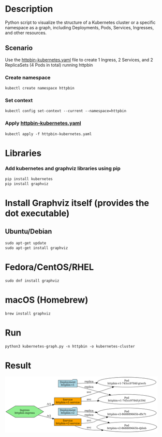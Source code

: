 # Description

Python script to visualize the structure of a Kubernetes cluster or a specific namespace as a graph, including Deployments, Pods, Services, Ingresses, and other resources.

## Scenario

Use the [httpbin-kubernetes.yaml](httpbin-kubernetes.yaml) file to create 1 Ingress, 2 Services, and 2 ReplicaSets (4 Pods in total) running httpbin

### Create namespace
``` 
kubectl create namespace httpbin 
```
### Set context 
``` 
kubectl config set-context --current --namespace=httpbin
```
### Apply [httpbin-kubernetes.yaml](httpbin-kubernetes.yaml)
``` 
kubectl apply -f httpbin-kubernetes.yaml
```

# Libraries

### Add kubernetes and graphviz libraries using pip
``` 
pip install kubernetes
pip install graphviz
``` 

# Install Graphviz itself (provides the dot executable)

## Ubuntu/Debian

``` 
sudo apt-get update
sudo apt-get install graphviz
``` 

# Fedora/CentOS/RHEL

``` 
sudo dnf install graphviz
``` 

# macOS (Homebrew)

``` 
brew install graphviz
``` 

# Run
``` 
python3 kubernetes-graph.py -n httpbin -o kubernetes-cluster
``` 
# Result

![kubernetes-cluster.png](kubernetes-cluster.png)